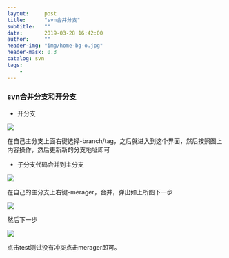 ```yaml
---
layout:     post
title:      "svn合并分支"
subtitle:   ""
date:       2019-03-28 16:42:00
author:     ""
header-img: "img/home-bg-o.jpg"
header-mask: 0.3
catalog: svn
tags:
    -
---
```


### svn合并分支和开分支

- 开分支

![](https://ws1.sinaimg.cn/large/9f723435ly1g1imvldh6hj20ex0gb0t9.jpg)

在自己主分支上面右键选择-branch/tag，之后就进入到这个界面，然后按照图上内容操作，然后更新新的分支地址即可


- 子分支代码合并到主分支

![](https://ws1.sinaimg.cn/large/9f723435ly1g1imxn69j0j20gd0g7t90.jpg)

在自己的主分支上右键-merager，合并，弹出如上所图下一步

![](https://ws1.sinaimg.cn/large/9f723435ly1g1imzjvv4qj20gf0fzq3j.jpg)

然后下一步

![](https://ws1.sinaimg.cn/large/9f723435ly1g1in0j7rgdj20g90g2mxi.jpg)

点击test测试没有冲突点击merager即可。